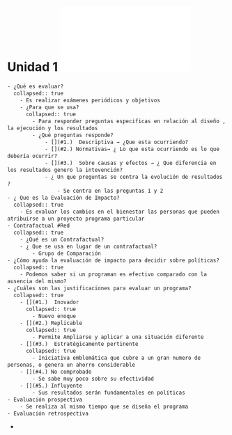 # Unidad 1 ![📑](../assets/Unidad1_Impact_Evaluation_1637839735097_0.pdf)
	- ¿Qué es evaluar?
	  collapsed:: true
		- Es realizar exámenes periódicos y objetivos
		- ¿Para que se usa?
		  collapsed:: true
			- Para responder preguntas especificas en relación al diseño , la ejecución y los resultados
			- ¿Qué preguntas responde?
				- [](#1.)  Descriptiva → ¿Que esta ocurriendo?
				- [](#2.) Normativas→ ¿ Lo que esta ocurriendo es lo que debería ocurrir?
				- [](#3.)  Sobre causas y efectos → ¿ Que diferencia en los resultados genero la intevención?
				- ¿ Un que preguntas se centra la evolución de resultados ?
					- Se centra en las preguntas 1 y 2
	- ¿ Que es la Evaluación de Impacto?
	  collapsed:: true
		- Es evaluar los cambios en el bienestar las personas que pueden atribuirse a un proyecto programa particular
	- Contrafactual #Red
	  collapsed:: true
		- ¿Qué es un Contrafactual?
		- ¿ Que se usa en lugar de un contrafactual?
			- Grupo de Comparación
	- ¿Cómo ayuda la evaluación de impacto para decidir sobre políticas?
	  collapsed:: true
		- Podemos saber si un programan es efectivo comparado con la ausencia del mismo?
	- ¿Cuáles son las justificaciones para evaluar un programa?
	  collapsed:: true
		- [](#1.)  Inovador
		  collapsed:: true
			- Nuevo enoque
		- [](#2.) Replicable
		  collapsed:: true
			- Permite Ampliarse y aplicar a una situación diferente
		- [](#3.)  Estratégicamente pertinente
		  collapsed:: true
			- Iniciativa emblemática que cubre a un gran numero de personas, o genera un ahorro considerable
		- [](#4.) No comprobado
			- Se sabe muy poco sobre su efectividad
		- [](#5.) Influyente
			- Sus resultados serán fundamentales en políticas
	- Evaluación prospectiva
		- Se realiza al mismo tiempo que se diseña el programa
	- Evaluación retrospectiva
-